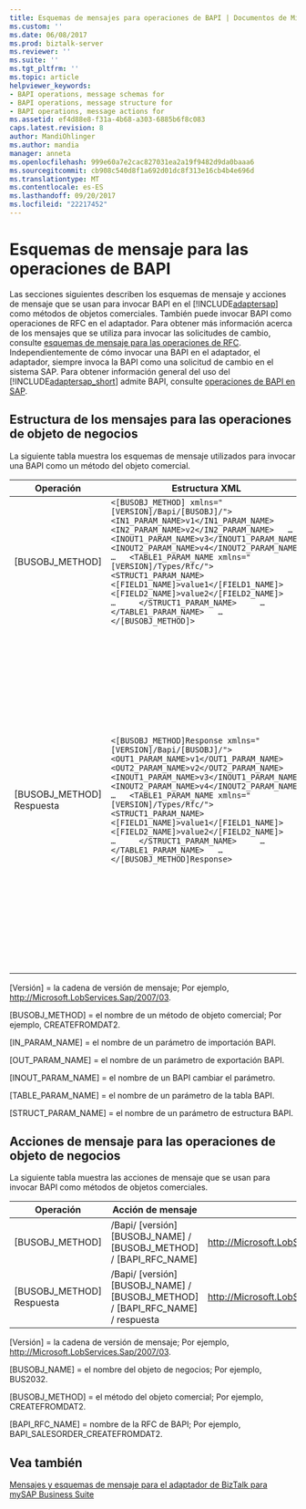 ```yaml
---
title: Esquemas de mensajes para operaciones de BAPI | Documentos de Microsoft
ms.custom: ''
ms.date: 06/08/2017
ms.prod: biztalk-server
ms.reviewer: ''
ms.suite: ''
ms.tgt_pltfrm: ''
ms.topic: article
helpviewer_keywords:
- BAPI operations, message schemas for
- BAPI operations, message structure for
- BAPI operations, message actions for
ms.assetid: ef4d88e8-f31a-4b68-a303-6885b6f8c083
caps.latest.revision: 8
author: MandiOhlinger
ms.author: mandia
manager: anneta
ms.openlocfilehash: 999e60a7e2cac827031ea2a19f9482d9da0baaa6
ms.sourcegitcommit: cb908c540d8f1a692d01dc8f313e16cb4b4e696d
ms.translationtype: MT
ms.contentlocale: es-ES
ms.lasthandoff: 09/20/2017
ms.locfileid: "22217452"
---
```

# <a name="message-schemas-for-bapi-operations"></a>Esquemas de mensaje para las operaciones de BAPI
Las secciones siguientes describen los esquemas de mensaje y acciones de mensaje que se usan para invocar BAPI en el [!INCLUDE[adaptersap](../../includes/adaptersap-md.md)] como métodos de objetos comerciales. También puede invocar BAPI como operaciones de RFC en el adaptador. Para obtener más información acerca de los mensajes que se utiliza para invocar las solicitudes de cambio, consulte [esquemas de mensaje para las operaciones de RFC](../../adapters-and-accelerators/adapter-sap/message-schemas-for-rfc-operations.md). Independientemente de cómo invocar una BAPI en el adaptador, el adaptador, siempre invoca la BAPI como una solicitud de cambio en el sistema SAP. Para obtener información general del uso del [!INCLUDE[adaptersap_short](../../includes/adaptersap-short-md.md)] admite BAPI, consulte [operaciones de BAPI en SAP](../../adapters-and-accelerators/adapter-sap/operations-on-bapis-in-sap.md).  
  
## <a name="message-structure-for-business-object-operations"></a>Estructura de los mensajes para las operaciones de objeto de negocios  
 La siguiente tabla muestra los esquemas de mensaje utilizados para invocar una BAPI como un método del objeto comercial.  
  
|Operación|Estructura XML|Description|  
|---------------|-------------------|-----------------|  
|[BUSOBJ_METHOD]|`<[BUSOBJ_METHOD] xmlns="[VERSION]/Bapi/[BUSOBJ]/">   <IN1_PARAM_NAME>v1</IN1_PARAM_NAME>   <IN2_PARAM_NAME>v2</IN2_PARAM_NAME>   …   <INOUT1_PARAM_NAME>v3</INOUT1_PARAM_NAME>   <INOUT2_PARAM_NAME>v4</INOUT2_PARAM_NAME>   …   <TABLE1_PARAM_NAME xmlns="[VERSION]/Types/Rfc/">     <STRUCT1_PARAM_NAME>       <[FIELD1_NAME]>value1</[FIELD1_NAME]>       <[FIELD2_NAME]>value2</[FIELD2_NAME]>       …     </STRUCT1_PARAM_NAME>     …   </TABLE1_PARAM_NAME>   … </[BUSOBJ_METHOD]>`|Invocar un método de objeto de negocio en un sistema SAP.<br /><br /> Se admiten la importación, cambiar y parámetros de la tabla.|  
|[BUSOBJ_METHOD] Respuesta|`<[BUSOBJ_METHOD]Response xmlns="[VERSION]/Bapi/[BUSOBJ]/">   <OUT1_PARAM_NAME>v1</OUT1_PARAM_NAME>   <OUT2_PARAM_NAME>v2</OUT2_PARAM_NAME>   …   <INOUT1_PARAM_NAME>v3</INOUT1_PARAM_NAME>   <INOUT2_PARAM_NAME>v4</INOUT2_PARAM_NAME>   …   <TABLE1_PARAM_NAME xmlns="[VERSION]/Types/Rfc/">     <STRUCT1_PARAM_NAME>       <[FIELD1_NAME]>value1</[FIELD1_NAME]>       <[FIELD2_NAME]>value2</[FIELD2_NAME]>       …     </STRUCT1_PARAM_NAME>     …   </TABLE1_PARAM_NAME>   … </[BUSOBJ_METHOD]Response>`|Respuesta de método del objeto de negocios.<br /><br /> Exportar, cambiar, y se admiten los parámetros de la tabla.<br /><br /> **Tenga en cuenta** de forma predeterminada, los parámetros de tabla no aparecen en el mensaje de respuesta. Si se requieren parámetros de la tabla en el mensaje de respuesta, debe pasar parámetros de una tabla vacía en el mensaje de solicitud.|  
  
 [Versión] = la cadena de versión de mensaje; Por ejemplo, http://Microsoft.LobServices.Sap/2007/03.  
  
 [BUSOBJ_METHOD] = el nombre de un método de objeto comercial; Por ejemplo, CREATEFROMDAT2.  
  
 [IN_PARAM_NAME] = el nombre de un parámetro de importación BAPI.  
  
 [OUT_PARAM_NAME] = el nombre de un parámetro de exportación BAPI.  
  
 [INOUT_PARAM_NAME] = el nombre de un BAPI cambiar el parámetro.  
  
 [TABLE_PARAM_NAME] = el nombre de un parámetro de la tabla BAPI.  
  
 [STRUCT_PARAM_NAME] = el nombre de un parámetro de estructura BAPI.  
  
## <a name="message-actions-for-business-object-operations"></a>Acciones de mensaje para las operaciones de objeto de negocios  
 La siguiente tabla muestra las acciones de mensaje que se usan para invocar BAPI como métodos de objetos comerciales.  
  
|Operación|Acción de mensaje|Ejemplo|  
|---------------|--------------------|-------------|  
|[BUSOBJ_METHOD]|/Bapi/ [versión] [BUSOBJ_NAME] / [BUSOBJ_METHOD] / [BAPI_RFC_NAME]|http://Microsoft.LobServices.SAP/2007/03/BAPI/BUS2032/CREATEFROMDAT2/BAPI_SALESORDER_CREATEFROMDAT2|  
|[BUSOBJ_METHOD] Respuesta|/Bapi/ [versión] [BUSOBJ_NAME] / [BUSOBJ_METHOD] / [BAPI_RFC_NAME] / respuesta|http://Microsoft.LobServices.SAP/2007/03/BAPI/BUS2032/CREATEFROMDAT2/BAPI_SALESORDER_CREATEFROMDAT2/Response|  
  
 [Versión] = la cadena de versión de mensaje; Por ejemplo, http://Microsoft.LobServices.Sap/2007/03.  
  
 [BUSOBJ_NAME] = el nombre del objeto de negocios; Por ejemplo, BUS2032.  
  
 [BUSOBJ_METHOD] = el método del objeto comercial; Por ejemplo, CREATEFROMDAT2.  
  
 [BAPI_RFC_NAME] = nombre de la RFC de BAPI; Por ejemplo, BAPI_SALESORDER_CREATEFROMDAT2.  
  
## <a name="see-also"></a>Vea también  
 [Mensajes y esquemas de mensaje para el adaptador de BizTalk para mySAP Business Suite](../../adapters-and-accelerators/adapter-sap/messages-and-message-schemas-for-biztalk-adapter-for-mysap-business-suite.md)